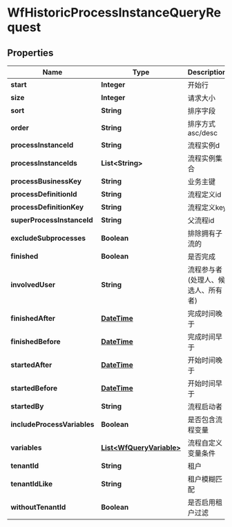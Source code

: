 
# WfHistoricProcessInstanceQueryRequest

## Properties
Name | Type | Description | Notes
------------ | ------------- | ------------- | -------------
**start** | **Integer** | 开始行 |  [optional]
**size** | **Integer** | 请求大小 |  [optional]
**sort** | **String** | 排序字段 |  [optional]
**order** | **String** | 排序方式asc/desc |  [optional]
**processInstanceId** | **String** | 流程实例d |  [optional]
**processInstanceIds** | **List&lt;String&gt;** | 流程实例集合 |  [optional]
**processBusinessKey** | **String** | 业务主键 |  [optional]
**processDefinitionId** | **String** | 流程定义id |  [optional]
**processDefinitionKey** | **String** | 流程定义key |  [optional]
**superProcessInstanceId** | **String** | 父流程id |  [optional]
**excludeSubprocesses** | **Boolean** | 排除拥有子流的 |  [optional]
**finished** | **Boolean** | 是否完成 |  [optional]
**involvedUser** | **String** | 流程参与者(处理人、候选人、所有者)  |  [optional]
**finishedAfter** | [**DateTime**](DateTime.md) | 完成时间晚于 |  [optional]
**finishedBefore** | [**DateTime**](DateTime.md) | 完成时间早于 |  [optional]
**startedAfter** | [**DateTime**](DateTime.md) | 开始时间晚于 |  [optional]
**startedBefore** | [**DateTime**](DateTime.md) | 开始时间早于 |  [optional]
**startedBy** | **String** | 流程启动者 |  [optional]
**includeProcessVariables** | **Boolean** | 是否包含流程变量 |  [optional]
**variables** | [**List&lt;WfQueryVariable&gt;**](WfQueryVariable.md) | 流程自定义变量条件 |  [optional]
**tenantId** | **String** | 租户 |  [optional]
**tenantIdLike** | **String** | 租户模糊匹配 |  [optional]
**withoutTenantId** | **Boolean** | 是否启用租户过滤 |  [optional]



